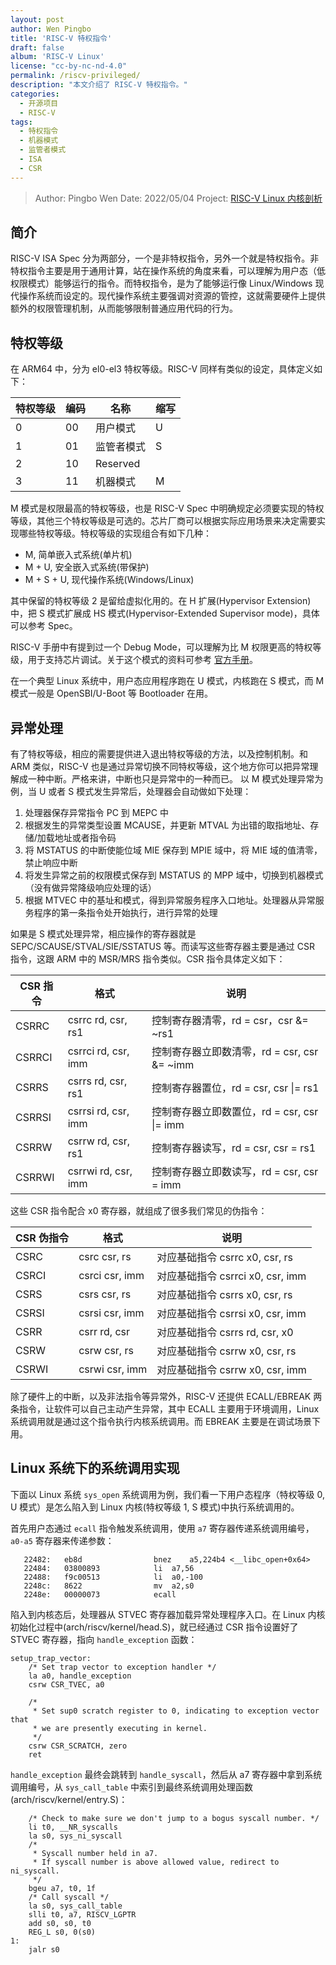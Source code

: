 ```yaml
---
layout: post
author: Wen Pingbo
title: 'RISC-V 特权指令'
draft: false
album: 'RISC-V Linux'
license: "cc-by-nc-nd-4.0"
permalink: /riscv-privileged/
description: "本文介绍了 RISC-V 特权指令。"
categories:
  - 开源项目
  - RISC-V
tags:
  - 特权指令
  - 机器模式
  - 监管者模式
  - ISA
  - CSR
---
```


> Author:  Pingbo Wen
> Date:    2022/05/04
> Project: [RISC-V Linux 内核剖析](https://gitee.com/tinylab/riscv-linux)

## 简介

RISC-V ISA Spec 分为两部分，一个是非特权指令，另外一个就是特权指令。非特权指令主要是用于通用计算，站在操作系统的角度来看，可以理解为用户态（低权限模式）能够运行的指令。而特权指令，是为了能够运行像 Linux/Windows 现代操作系统而设定的。现代操作系统主要强调对资源的管控，这就需要硬件上提供额外的权限管理机制，从而能够限制普通应用代码的行为。

## 特权等级

在 ARM64 中，分为 el0-el3 特权等级。RISC-V 同样有类似的设定，具体定义如下：

特权等级 | 编码 | 名称      | 缩写
---------|------|-----------|------
0        | 00   | 用户模式  | U
1        | 01   | 监管者模式| S
2        | 10   | Reserved  |
3        | 11   | 机器模式  | M

M 模式是权限最高的特权等级，也是 RISC-V Spec 中明确规定必须要实现的特权等级，其他三个特权等级是可选的。芯片厂商可以根据实际应用场景来决定需要实现哪些特权等级。特权等级的实现组合有如下几种：

- M, 简单嵌入式系统(单片机)
- M + U, 安全嵌入式系统(带保护)
- M + S + U, 现代操作系统(Windows/Linux)

其中保留的特权等级 2 是留给虚拟化用的。在 H 扩展(Hypervisor Extension)中，把 S 模式扩展成 HS 模式(Hypervisor-Extended Supervisor mode)，具体可以参考 Spec。

RISC-V 手册中有提到过一个 Debug Mode，可以理解为比 M 权限更高的特权等级，用于支持芯片调试。关于这个模式的资料可参考 [官方手册](https://github.com/riscv/riscv-debug-spec/blob/release/riscv-debug-release.pdf)。

在一个典型 Linux 系统中，用户态应用程序跑在 U 模式，内核跑在 S 模式，而 M 模式一般是 OpenSBI/U-Boot 等 Bootloader 在用。

## 异常处理

有了特权等级，相应的需要提供进入退出特权等级的方法，以及控制机制。和 ARM 类似，RISC-V 也是通过异常切换不同特权等级，这个地方你可以把异常理解成一种中断。严格来讲，中断也只是异常中的一种而已。 以 M 模式处理异常为例，当 U 或者 S 模式发生异常后，处理器会自动做如下处理：

1. 处理器保存异常指令 PC 到 MEPC 中
2. 根据发生的异常类型设置 MCAUSE，并更新 MTVAL 为出错的取指地址、存储/加载地址或者指令码
3. 将 MSTATUS 的中断使能位域 MIE 保存到 MPIE 域中，将 MIE 域的值清零，禁止响应中断
4. 将发生异常之前的权限模式保存到 MSTATUS 的 MPP 域中，切换到机器模式（没有做异常降级响应处理的话）
5. 根据 MTVEC 中的基址和模式，得到异常服务程序入口地址。处理器从异常服务程序的第一条指令处开始执行，进行异常的处理

如果是 S 模式处理异常，相应操作的寄存器就是 SEPC/SCAUSE/STVAL/SIE/SSTATUS 等。而读写这些寄存器主要是通过 CSR 指令，这跟 ARM 中的 MSR/MRS 指令类似。CSR 指令具体定义如下：

CSR 指令 | 格式 | 说明
---------|------|-----
CSRRC | csrrc rd, csr, rs1 | 控制寄存器清零，rd = csr，csr &= ~rs1
CSRRCI | csrrci rd, csr, imm | 控制寄存器立即数清零，rd = csr, csr &= ~imm
CSRRS | csrrs rd, csr, rs1 | 控制寄存器置位，rd = csr, csr \|= rs1
CSRRSI | csrrsi rd, csr, imm | 控制寄存器立即数置位，rd = csr, csr \|= imm
CSRRW | csrrw rd, csr, rs1 | 控制寄存器读写，rd = csr, csr = rs1
CSRRWI | csrrwi rd, csr, imm | 控制寄存器立即数读写，rd = csr, csr = imm

这些 CSR 指令配合 x0 寄存器，就组成了很多我们常见的伪指令：

CSR 伪指令 | 格式 | 说明
---------|------|-----
CSRC | csrc csr, rs | 对应基础指令 csrrc x0, csr, rs
CSRCI | csrci csr, imm | 对应基础指令 csrrci x0, csr, imm
CSRS | csrs csr, rs | 对应基础指令 csrrs x0, csr, rs
CSRSI | csrsi csr, imm | 对应基础指令 csrrsi x0, csr, imm
CSRR | csrr rd, csr | 对应基础指令 csrrs rd, csr, x0
CSRW | csrw csr, rs | 对应基础指令 csrrw x0, csr, rs
CSRWI | csrwi csr, imm | 对应基础指令 csrrw x0, csr, imm

除了硬件上的中断，以及非法指令等异常外，RISC-V 还提供 ECALL/EBREAK 两条指令，让软件可以自己主动产生异常，其中 ECALL 主要用于环境调用，Linux 系统调用就是通过这个指令执行内核系统调用。而 EBREAK 主要是在调试场景下用。

## Linux 系统下的系统调用实现

下面以 Linux 系统 `sys_open` 系统调用为例，我们看一下用户态程序（特权等级 0, U 模式）是怎么陷入到 Linux 内核(特权等级 1, S 模式)中执行系统调用的。

首先用户态通过 `ecall` 指令触发系统调用，使用 `a7` 寄存器传递系统调用编号，`a0-a5` 寄存器来传递参数：

```
   22482:	eb8d               	bnez	a5,224b4 <__libc_open+0x64>
   22484:	03800893          	li	a7,56
   22488:	f9c00513          	li	a0,-100
   2248c:	8622               	mv	a2,s0
   2248e:	00000073           	ecall
```

陷入到内核态后，处理器从 STVEC 寄存器加载异常处理程序入口。在 Linux 内核初始化过程中(arch/riscv/kernel/head.S)，就已经通过 CSR 指令设置好了 STVEC 寄存器，指向 `handle_exception` 函数：

```
setup_trap_vector:
	/* Set trap vector to exception handler */
	la a0, handle_exception
	csrw CSR_TVEC, a0

	/*
	 * Set sup0 scratch register to 0, indicating to exception vector that
	 * we are presently executing in kernel.
	 */
	csrw CSR_SCRATCH, zero
	ret
```

`handle_exception` 最终会跳转到 `handle_syscall`，然后从 a7 寄存器中拿到系统调用编号，从 `sys_call_table` 中索引到最终系统调用处理函数(arch/riscv/kernel/entry.S)：

```
	/* Check to make sure we don't jump to a bogus syscall number. */
	li t0, __NR_syscalls
	la s0, sys_ni_syscall
	/*
	 * Syscall number held in a7.
	 * If syscall number is above allowed value, redirect to ni_syscall.
	 */
	bgeu a7, t0, 1f
	/* Call syscall */
	la s0, sys_call_table
	slli t0, a7, RISCV_LGPTR
	add s0, s0, t0
	REG_L s0, 0(s0)
1:
	jalr s0
```
